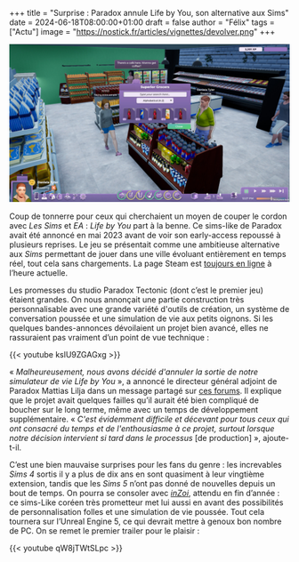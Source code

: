 +++
title = "Surprise : Paradox annule Life by You, son alternative aux Sims"
date = 2024-06-18T08:00:00+01:00
draft = false
author = "Félix"
tags = ["Actu"]
image = "https://nostick.fr/articles/vignettes/devolver.png"
+++ 

![Capture d’écran du jeu Life by you](lifebyyou.jpg "") 

Coup de tonnerre pour ceux qui cherchaient un moyen de couper le cordon avec *Les Sims* et *EA* : *Life by You* part à la benne. Ce sims-like de Paradox avait été annoncé en mai 2023  avant de voir son early-access repoussé à plusieurs reprises. Le jeu se présentait comme une ambitieuse alternative aux *Sims* permettant de jouer dans une ville évoluant entièrement en temps réel, tout cela sans chargements. La page Steam est [toujours en ligne](https://store.steampowered.com/app/2358660/Life_by_You/) à l’heure actuelle. 


Les promesses du studio Paradox Tectonic (dont c’est le premier jeu) étaient grandes. On nous annonçait une partie construction très personnalisable avec une grande variété d'outils de création, un système de conversation poussée et une simulation de vie aux petits oignons. Si les quelques bandes-annonces dévoilaient un projet bien avancé, elles ne rassuraient pas vraiment d’un point de vue technique : 

{{< youtube kslU9ZGAGxg >}}

« *Malheureusement, nous avons décidé d'annuler la sortie de notre simulateur de vie Life by You* », a annoncé le directeur général adjoint de Paradox Mattias Lilja dans un message partagé sur [ces forums](https://forum.paradoxplaza.com/forum/threads/life-by-you-is-cancelled.1688889/). Il explique que le projet avait quelques failles qu’il aurait été bien compliqué de boucher sur le long terme, même avec un temps de développement supplémentaire. « *C'est évidemment difficile et décevant pour tous ceux qui ont consacré du temps et de l'enthousiasme à ce projet, surtout lorsque notre décision intervient si tard dans le processus* [de production] », ajoute-t-il.

C’est une bien mauvaise surprises pour les fans du genre : les increvables *Sims 4* sortis il y a plus de dix ans en sont quasiment à leur vingtième extension, tandis que les *Sims 5* n’ont pas donné de nouvelles depuis un bout de temps. On pourra se consoler avec *[inZoi](https://inzoi.online)*, attendu en fin d’année : ce sims-Like coréen très prometteur met lui aussi en avant des possibilités de personnalisation folles et une simulation de vie poussée. Tout cela tournera sur l’Unreal Engine 5, ce qui devrait mettre à genoux bon nombre de PC. On se remet le premier trailer pour le plaisir :

{{< youtube qW8jTWtSLpc >}}